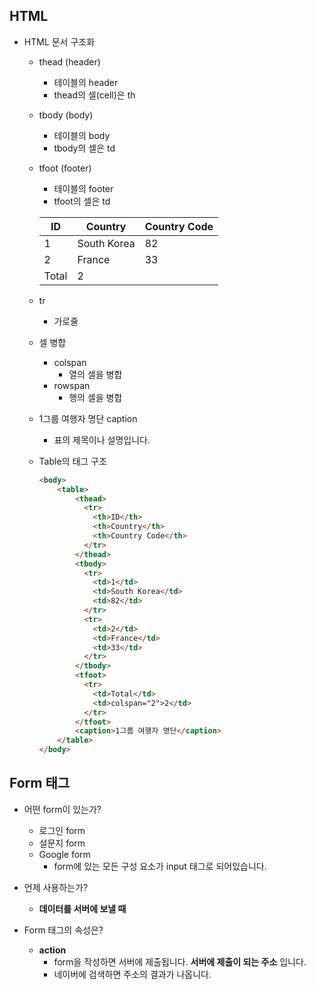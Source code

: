 ## HTML

* HTML 문서 구조화

  * thead (header)

    * 테이블의 header
    * thead의 셀(cell)은 th

  * tbody (body)

    * 테이블의 body
    * tbody의 셀은 td

  * tfoot (footer)

    * 테이블의 footer
    * tfoot의 셀은 td

    | ID    | Country     | Country Code |
    | ----- | ----------- | ------------ |
    | 1     | South Korea | 82           |
    | 2     | France      | 33           |
    | Total | 2           |              |

  * tr

    * 가로줄

  * 셀 병합

    * colspan
      * 열의 셀을 병합
    * rowspan
      * 행의 셀을 병합

  * <caption>

    1그룹 여행자 명단 caption

    * 표의 제목이나 설명입니다.

  

  * Table의 태그 구조

    ```html
    <body>
        <table>
            <thead>
              <tr>
                <th>ID</th>
                <th>Country</th>
                <th>Country Code</th>  
              </tr>
            </thead>
            <tbody>
              <tr>
                <td>1</td>
                <td>South Korea</td>
                <td>82</td>    
              </tr>
              <tr>
                <td>2</td>
                <td>France</td>
                <td>33</td>    
              </tr>
            </tbody>
            <tfoot>
              <tr>
                <td>Total</td>
                <td>colspan="2">2</td>
              </tr>
            </tfoot>
            <caption>1그룹 여행자 명단</caption>
        </table>
    </body>
    ```

    



## Form 태그

* 어떤 form이 있는가?
  * 로그인 form
  * 설문지 form
  * Google form
    * form에 있는 모든 구성 요소가 input 태그로 되어있습니다. 

* 언제 사용하는가?
  * **데이터를 서버에 보낼 때** 
* Form 태그의 속성은?
  * **action**
    * form을 작성하면 서버에 제출됩니다. **서버에 제출이 되는 주소** 입니다.
    * 네이버에 검색하면 주소의 결과가 나옵니다.



